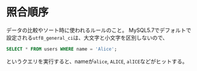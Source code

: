 # 照合順序
データの比較やソート時に使われるルールのこと。
MySQL5.7でデフォルトで設定される`utf8_general_ci`は、大文字と小文字を区別しないので、
```sql
SELECT * FROM users WHERE name = 'Alice';
```
というクエリを実行すると、nameが`alice`, `ALICE`, `alICE`などがヒットする。
